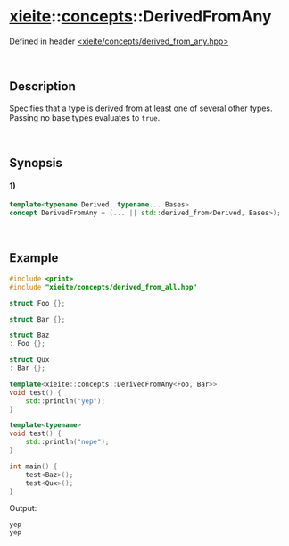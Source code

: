 # [xieite](../../xieite.md)\:\:[concepts](../../concepts.md)\:\:DerivedFromAny
Defined in header [<xieite/concepts/derived_from_any.hpp>](../../../include/xieite/concepts/derived_from_any.hpp)

&nbsp;

## Description
Specifies that a type is derived from at least one of several other types. Passing no base types evaluates to `true`.

&nbsp;

## Synopsis
#### 1)
```cpp
template<typename Derived, typename... Bases>
concept DerivedFromAny = (... || std::derived_from<Derived, Bases>);
```

&nbsp;

## Example
```cpp
#include <print>
#include "xieite/concepts/derived_from_all.hpp"

struct Foo {};

struct Bar {};

struct Baz
: Foo {};

struct Qux
: Bar {};

template<xieite::concepts::DerivedFromAny<Foo, Bar>>
void test() {
    std::println("yep");
}

template<typename>
void test() {
    std::println("nope");
}

int main() {
    test<Baz>();
    test<Qux>();
}
```
Output:
```
yep
yep
```
